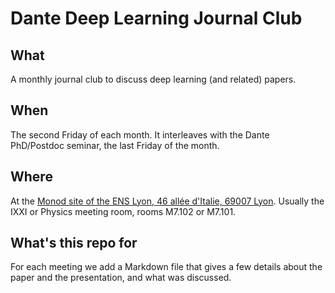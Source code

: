 # Dante Deep Learning Journal Club

## What

A monthly journal club to discuss deep learning (and related) papers.

## When

The second Friday of each month. It interleaves with the Dante PhD/Postdoc seminar, the last Friday of the month.

## Where

At the [Monod site of the ENS Lyon, 46 allée d'Italie, 69007 Lyon](https://www.openstreetmap.org/way/95144113#map=17/45.72977/4.82708). Usually the IXXI or Physics meeting room, rooms M7.102 or M7.101.

## What's this repo for

For each meeting we add a Markdown file that gives a few details about the paper and the presentation, and what was discussed.
